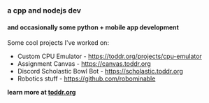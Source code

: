 ### a cpp and nodejs dev
#### and occasionally some python + mobile app development

Some cool projects I've worked on:

* Custom CPU Emulator - https://toddr.org/projects/cpu-emulator
* Assignment Canvas - https://canvas.toddr.org
* Discord Scholastic Bowl Bot - https://scholastic.toddr.org
* Robotics stuff - https://github.com/robominable

**learn more at [toddr.org](https://toddr.org)**
